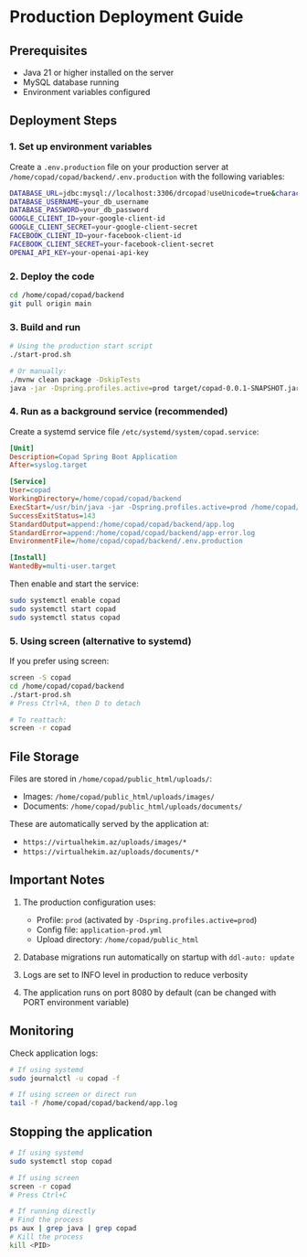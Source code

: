 # Production Deployment Guide

## Prerequisites
- Java 21 or higher installed on the server
- MySQL database running
- Environment variables configured

## Deployment Steps

### 1. Set up environment variables

Create a `.env.production` file on your production server at `/home/copad/copad/backend/.env.production` with the following variables:

```bash
DATABASE_URL=jdbc:mysql://localhost:3306/drcopad?useUnicode=true&characterEncoding=UTF-8&characterSetResults=UTF-8
DATABASE_USERNAME=your_db_username
DATABASE_PASSWORD=your_db_password
GOOGLE_CLIENT_ID=your-google-client-id
GOOGLE_CLIENT_SECRET=your-google-client-secret
FACEBOOK_CLIENT_ID=your-facebook-client-id
FACEBOOK_CLIENT_SECRET=your-facebook-client-secret
OPENAI_API_KEY=your-openai-api-key
```

### 2. Deploy the code

```bash
cd /home/copad/copad/backend
git pull origin main
```

### 3. Build and run

```bash
# Using the production start script
./start-prod.sh

# Or manually:
./mvnw clean package -DskipTests
java -jar -Dspring.profiles.active=prod target/copad-0.0.1-SNAPSHOT.jar
```

### 4. Run as a background service (recommended)

Create a systemd service file `/etc/systemd/system/copad.service`:

```ini
[Unit]
Description=Copad Spring Boot Application
After=syslog.target

[Service]
User=copad
WorkingDirectory=/home/copad/copad/backend
ExecStart=/usr/bin/java -jar -Dspring.profiles.active=prod /home/copad/copad/backend/target/copad-0.0.1-SNAPSHOT.jar
SuccessExitStatus=143
StandardOutput=append:/home/copad/copad/backend/app.log
StandardError=append:/home/copad/copad/backend/app-error.log
EnvironmentFile=/home/copad/copad/backend/.env.production

[Install]
WantedBy=multi-user.target
```

Then enable and start the service:

```bash
sudo systemctl enable copad
sudo systemctl start copad
sudo systemctl status copad
```

### 5. Using screen (alternative to systemd)

If you prefer using screen:

```bash
screen -S copad
cd /home/copad/copad/backend
./start-prod.sh
# Press Ctrl+A, then D to detach

# To reattach:
screen -r copad
```

## File Storage

Files are stored in `/home/copad/public_html/uploads/`:
- Images: `/home/copad/public_html/uploads/images/`
- Documents: `/home/copad/public_html/uploads/documents/`

These are automatically served by the application at:
- `https://virtualhekim.az/uploads/images/*`
- `https://virtualhekim.az/uploads/documents/*`

## Important Notes

1. The production configuration uses:
   - Profile: `prod` (activated by `-Dspring.profiles.active=prod`)
   - Config file: `application-prod.yml`
   - Upload directory: `/home/copad/public_html`

2. Database migrations run automatically on startup with `ddl-auto: update`

3. Logs are set to INFO level in production to reduce verbosity

4. The application runs on port 8080 by default (can be changed with PORT environment variable)

## Monitoring

Check application logs:
```bash
# If using systemd
sudo journalctl -u copad -f

# If using screen or direct run
tail -f /home/copad/copad/backend/app.log
```

## Stopping the application

```bash
# If using systemd
sudo systemctl stop copad

# If using screen
screen -r copad
# Press Ctrl+C

# If running directly
# Find the process
ps aux | grep java | grep copad
# Kill the process
kill <PID>
```